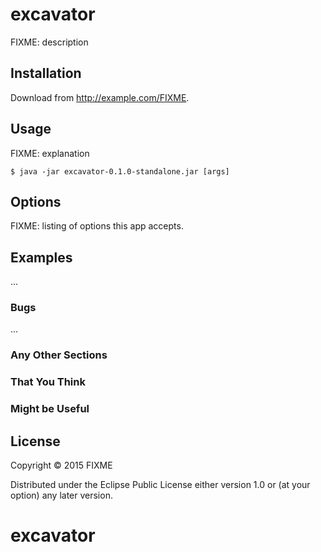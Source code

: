 # excavator

FIXME: description

## Installation

Download from http://example.com/FIXME.

## Usage

FIXME: explanation

    $ java -jar excavator-0.1.0-standalone.jar [args]

## Options

FIXME: listing of options this app accepts.

## Examples

...

### Bugs

...

### Any Other Sections
### That You Think
### Might be Useful

## License

Copyright © 2015 FIXME

Distributed under the Eclipse Public License either version 1.0 or (at
your option) any later version.
# excavator
